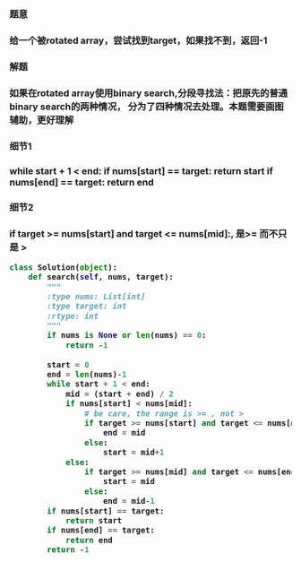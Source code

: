 

<h3>题意<h3>
<p>给一个被rotated array，尝试找到target，如果找不到，返回-1<p>


<h3>解题<h3>
<p>如果在rotated array使用binary search,分段寻找法：把原先的普通binary search的两种情况，
分为了四种情况去处理。本题需要画图辅助，更好理解<p>


<h3>细节1<h3>
<p>
while start + 1 < end:
if nums[start] == target:
   return start
if nums[end] == target:
   return end
<p>


<h3>细节2<h3>
<p>if target >= nums[start] and target <= nums[mid]:, 是>= 而不只是 > <p>

```python
class Solution(object):
    def search(self, nums, target):
        """
        :type nums: List[int]
        :type target: int
        :rtype: int
        """
        if nums is None or len(nums) == 0:
            return -1
        
        start = 0
        end = len(nums)-1
        while start + 1 < end:
            mid = (start + end) / 2
            if nums[start] < nums[mid]:
                # be care, the range is >= , not > 
                if target >= nums[start] and target <= nums[mid]:
                    end = mid
                else:
                    start = mid+1
            else:
                if target >= nums[mid] and target <= nums[end]:
                    start = mid
                else:
                    end = mid-1
        if nums[start] == target:
            return start
        if nums[end] == target:
            return end
        return -1
            

```
